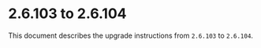 # 2.6.103 to 2.6.104

This document describes the upgrade instructions from `2.6.103` to `2.6.104`.

